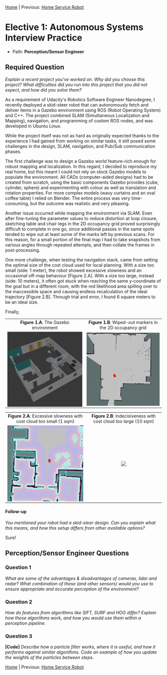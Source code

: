[Home](../../README.md) | Previous: [Home Service Robot](../p5/p5-home-service-robot.md)

# Elective 1: Autonomous Systems Interview Practice

- Path: __Perception/Sensor Engineer__

## Required Question

_Explain a recent project you've worked on. Why did you choose this project? What difficulties did you run into this project that you did not expect, and how did you solve them?_

As a requirement of Udacity's Robotics Software Engineer Nanodegree, I recently deployed a skid-steer robot that can autonomously fetch and deliver items in a Gazebo environment using ROS (Robot Operating System) and C++. The project combined SLAM (Simultaneous Localization and Mapping), navigation, and programming of custom ROS nodes, and was developed in Ubuntu Linux.

While the project itself was not as hard as originally expected thanks to the experience I had gained from working on similar tasks, it still posed some challenges in the design, SLAM, navigation, and Pub/Sub communication phases.

The first challenge was to design a Gazebo world feature-rich enough for robust mapping and localization. In this regard, I decided to reproduce my real home, but this meant I could not rely on stock Gazebo models to populate the environment. All CADs (computer-aided designs) had to be created from scratch, using the basic components Gazebo provides (cube, cylinder, sphere) and experimenting with colour as well as translation and rotation properties. For more complex models (wavy curtains and an oval coffee table) I relied on Blender. The entire process was very time-consuming, but the outcome was realistic and very pleasing.

Another issue occurred while mapping the environment via SLAM. Even after fine-tuning the parameter values to reduce distortion at loop closure, sketching table and chair legs in the 2D occupancy grid proved surprisingly difficult to complete in one go, since additional passes in the same spots tended to wipe out at least some of the marks left by previous scans. For this reason, for a small portion of the final map I had to take snapshots from various angles through repeated attempts, and then collate the frames in post-processing.

One more challenge, when testing the navigation stack, came from setting the optimal size of the cost cloud used for local planning. With a size too small (side: 1 meter), the robot showed excessive slowness and an occasional off-map behaviour [Figure 2.A]. With a size too large, instead (side: 10 meters), it often got stuck when reaching the same y-coordinate of the goal but in a different room, with the red likelihood area spilling over to the inaccessible space and causing endless recalculation of the ideal trajectory [Figure 2.B]. Through trial and error, I found 6 square meters to be an ideal size.

Finally, 

<table>
  <tr>
  <td align="center"><b>Figure 1.A</b>: The Gazebo environment</td>
  <td align="center"><b>Figure 1.B</b>: Wiped-out markers in the 2D occupancy grid</td>
  <tr>
  </tr>
  <tr>
    <td align="center"><img align="center" src="img/img1.png" width="475"/></td>
    <td align="center"><img align="center" src="../p5/img/mov2.gif" width="475"/></td>
  </tr>
</table>

<table>
  <tr>
  <td align="center"><b>Figure 2.A</b>: Excessive slowness with cost cloud too small (1 sqm)</td>
  <td align="center"><b>Figure 2.B</b>: Indecisiveness with cost cloud too large (10 sqm)</td>
  <tr>
  </tr>
  <tr>
    <td align="center"><img align="center" src="img/mov1.gif" width="475"/></td>
    <td align="center"><img align="center" src="../p5/img/mov3.gif" width="475"/></td>
  </tr>
</table>

#### Follow-up

_You mentioned your robot had a skid-steer design. Can you explain what this means, and how this setup differs from other available options?_

Sure!

## Perception/Sensor Engineer Questions

### Question 1

_What are some of the advantages & disadvantages of cameras, lidar and radar? What combination of these (and other sensors) would you use to ensure appropriate and accurate perception of the environment?_

### Question 2

_How do features from algorithms like SIFT, SURF and HOG differ? Explain how these algorithms work, and how you would use them within a perception pipeline._

### Question 3

__[Code]__ _Describe how a particle filter works, where it is useful, and how it performs against similar algorithms. Code an example of how you update the weights of the particles between steps._

[Home](../../README.md) | Previous: [Home Service Robot](../p5/p5-home-service-robot.md)
